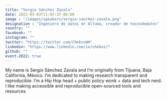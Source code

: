 ```yaml
---
title: "Sergio Sánchez Zavala"
date: 2022-03-03T11:07:37-06:00
image : "/images/speakers/sergio-sanchez-zavala.png"
designation : "Ingeniero de datos en Alluma, creador de tacosdedatos"
country: ""
facebook: ""
instagram: ""
twitter: "https://twitter.com/ChekosWH"
linkedin: "https://www.linkedin.com/in/chekos/"
github: ""
event-2022: true
---
```



My name is Sergio Sánchez Zavala and I’m originally from Tijuana, Baja California, México. I’m dedicated to making research transparent and reproducible. I’m a Hip Hop head + public policy wonk + data and tech nerd. I like making accessible and reproducible open-sourced tools and resources 